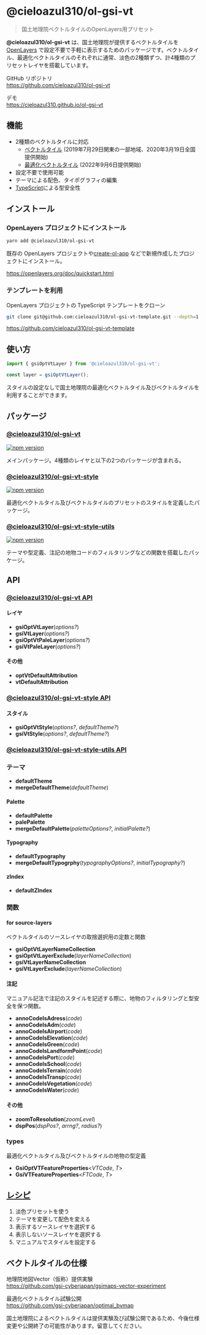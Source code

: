 # @cieloazul310/ol-gsi-vt

> 国土地理院ベクトルタイルのOpenLayers用プリセット

**@cieloazul310/ol-gsi-vt** は、国土地理院が提供するベクトルタイルを [OpenLayers] で設定不要で手軽に表示するためのパッケージです。ベクトルタイル、最適化ベクトルタイルのそれぞれに通常、淡色の2種類ずつ、計4種類のプリセットレイヤを搭載しています。

GitHub リポジトリ  
<https://github.com/cieloazul310/ol-gsi-vt>

デモ  
<https://cieloazul310.github.io/ol-gsi-vt>

## 機能

- 2種類のベクトルタイルに対応
  - [ベクトルタイル] (2019年7月29日関東の一部地域、2020年3月19日全国提供開始)
  - [最適化ベクトルタイル] (2022年9月6日提供開始)
- 設定不要で使用可能
- テーマによる配色、タイポグラフィの編集
- [TypeScript]による型安全性

## インストール

### OpenLayers プロジェクトにインストール

```sh
yarn add @cieloazul310/ol-gsi-vt
```

既存の OpenLayers プロジェクトや[create-ol-app](https://github.com/openlayers/create-ol-app) などで新規作成したプロジェクトにインストール。

<https://openlayers.org/doc/quickstart.html>

### テンプレートを利用

OpenLayers プロジェクトの TypeScript テンプレートをクローン

```sh
git clone git@github.com:cieloazul310/ol-gsi-vt-template.git --depth=1
```

<https://github.com/cieloazul310/ol-gsi-vt-template>

## 使い方

```ts
import { gsiOptVtLayer } from '@cieloazul310/ol-gsi-vt';

const layer = gsiOptVtLayer();
```

スタイルの設定なしで国土地理院の最適化ベクトルタイル及びベクトルタイルを利用することができます。

## パッケージ

### [@cieloazul310/ol-gsi-vt]

[![npm version](https://badge.fury.io/js/@cieloazul310%2Fol-gsi-vt.svg)](https://badge.fury.io/js/@cieloazul310%2Fol-gsi-vt)

メインパッケージ。4種類のレイヤと以下の2つのパッケージが含まれる。

### [@cieloazul310/ol-gsi-vt-style]

[![npm version](https://badge.fury.io/js/@cieloazul310%2Fol-gsi-vt-style.svg)](https://badge.fury.io/js/@cieloazul310%2Fol-gsi-vt-style)

最適化ベクトルタイル及びベクトルタイルのプリセットのスタイルを定義したパッケージ。

### [@cieloazul310/ol-gsi-vt-style-utils]

[![npm version](https://badge.fury.io/js/@cieloazul310%2Fol-gsi-vt-style-utils.svg)](https://badge.fury.io/js/@cieloazul310%2Fol-gsi-vt-style-utils)

テーマや型定義、注記の地物コードのフィルタリングなどの関数を搭載したパッケージ。

## API

### [@cieloazul310/ol-gsi-vt API]

#### レイヤ

- **gsiOptVtLayer**(*options?*)
- **gsiVtLayer**(*options?*)
- **gsiOptVtPaleLayer**(*options?*)
- **gsiVtPaleLayer**(*options?*)

#### その他

- **optVtDefaultAttribution**
- **vtDefaultAttribution**

### [@cieloazul310/ol-gsi-vt-style API]  

#### スタイル

- **gsiOptVtStyle**(*options?*, *defaultTheme?*)
- **gsiVtStyle**(*options?*, *defaultTheme?*)

### [@cieloazul310/ol-gsi-vt-style-utils API]

### テーマ

- **defaultTheme**
- **mergeDefaultTheme**(*defaultTheme*)

#### Palette

- **defaultPalette**
- **palePalette**
- **mergeDefaultPalette**(*paletteOptions?*, *initialPalette?*)

#### Typography

- **defaultTypography**
- **mergeDefaultTypogrphy**(*typographyOptions?*, *initialTypography?*)

#### zIndex

- **defaultZIndex**

### 関数

#### for source-layers

ベクトルタイルのソースレイヤの取捨選択用の定数と関数

- **gsiOptVtLayerNameCollection**
- **gsiOptVtLayerExclude**(*layerNameCollection*)
- **gsiVtLayerNameCollection**
- **gsiVtLayerExclude**(*layerNameCollection*)

#### 注記

マニュアル記法で注記のスタイルを記述する際に、地物のフィルタリングと型安全を保つ関数。

- **annoCodeIsAdress**(*code*)
- **annoCodeIsAdm**(*code*)
- **annoCodeIsAirport**(*code*)
- **annoCodeIsElevation**(*code*)
- **annoCodeIsGreen**(*code*)
- **annoCodeIsLandformPoint**(*code*)
- **annoCodeIsPort**(*code*)
- **annoCodeIsSchool**(*code*)
- **annoCodeIsTerrain**(*code*)
- **annoCodeIsTransp**(*code*)
- **annoCodeIsVegetation**(*code*)
- **annoCodeIsWater**(*code*)

#### その他

- **zoomToResolution**(*zoomLevel*)
- **dspPos**(*dspPos?*, *arrng?*, *radius?*)

### types

最適化ベクトルタイル及びベクトルタイルの地物の型定義

- **GsiOptVTFeatureProperties**<*VTCode*, *T*>
- **GsiVTFeatureProperties**<*FTCode*, *T*>

## [レシピ]

1. 淡色プリセットを使う
2. テーマを変更して配色を変える
3. 表示するソースレイヤを選択する
4. 表示しないソースレイヤを選択する
5. マニュアルでスタイルを設定する

## ベクトルタイルの仕様

地理院地図Vector（仮称）提供実験  
<https://github.com/gsi-cyberjapan/gsimaps-vector-experiment>

最適化ベクトルタイル試験公開  
<https://github.com/gsi-cyberjapan/optimal_bvmap>

国土地理院によるベクトルタイルは提供実験及び試験公開であるため、今後仕様変更や公開終了の可能性があります。留意してください。

[ベクトルタイル]: https://github.com/gsi-cyberjapan/gsimaps-vector-experiment "地理院地図Vector（仮称）提供実験"
[最適化ベクトルタイル]: https://github.com/gsi-cyberjapan/optimal_bvmap "最適化ベクトルタイル試験公開"
[TypeScript]: https://www.typescriptlang.org/ "TypeScript"

[OpenLayers]: https://openlayers.org/ "OpenLayers"

[@cieloazul310/ol-gsi-vt]: https://github.com/cieloazul310/ol-gsi-vt/tree/main/packages/ol-gsi-vt
[@cieloazul310/ol-gsi-vt-style]: https://github.com/cieloazul310/ol-gsi-vt/tree/main/packages/ol-gsi-vt-style
[@cieloazul310/ol-gsi-vt-style-utils]: https://github.com/cieloazul310/ol-gsi-vt/tree/main/packages/ol-gsi-vt-style-utils

[@cieloazul310/ol-gsi-vt API]: ./docs/ol-gsi-vt-api.md
[@cieloazul310/ol-gsi-vt-style API]: ./docs/ol-gsi-vt-style-api.md
[@cieloazul310/ol-gsi-vt-style-utils API]: ./docs/ol-gsi-vt-style-utils-api.md
[レシピ]: ./docs/tips.md
